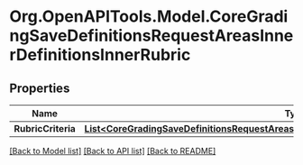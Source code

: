 # Org.OpenAPITools.Model.CoreGradingSaveDefinitionsRequestAreasInnerDefinitionsInnerRubric

## Properties

Name | Type | Description | Notes
------------ | ------------- | ------------- | -------------
**RubricCriteria** | [**List&lt;CoreGradingSaveDefinitionsRequestAreasInnerDefinitionsInnerRubricRubricCriteriaInner&gt;**](CoreGradingSaveDefinitionsRequestAreasInnerDefinitionsInnerRubricRubricCriteriaInner.md) |  | [optional] 

[[Back to Model list]](../README.md#documentation-for-models) [[Back to API list]](../README.md#documentation-for-api-endpoints) [[Back to README]](../README.md)


